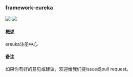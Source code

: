### framework-eureka

![](https://img.shields.io/badge/language-java-orange.svg) ![](https://img.shields.io/badge/build-%20passing-brightgreen.svg) 

#### 概述

ereuka注册中心

#### 备注

如果你有好的意见或建议，欢迎给我们提issue或pull request。